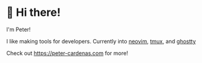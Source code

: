# 👋 Hi there!
I'm Peter!

I like making tools for developers. Currently into [neovim](https://github.com/neovim/neovim), [tmux](https://github.com/tmux/tmux), and [ghostty](https://github.com/ghostty-org/ghostty)

Check out https://peter-cardenas.com for more!
